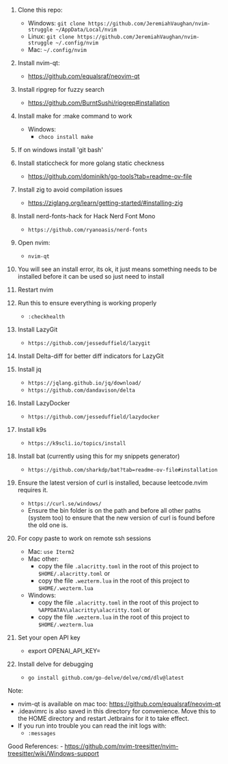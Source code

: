 1. Clone this repo:
    - Windows:
        `git clone https://github.com/JeremiahVaughan/nvim-struggle ~/AppData/Local/nvim`
    - Linux:
        `git clone https://github.com/JeremiahVaughan/nvim-struggle ~/.config/nvim`
    - Mac:
        `~/.config/nvim`
2. Install nvim-qt:
    - https://github.com/equalsraf/neovim-qt
3. Install ripgrep for fuzzy search
    - https://github.com/BurntSushi/ripgrep#installation
4. Install make for :make command to work
    - Windows:
        - `choco install make`
5. If on windows install 'git bash'
6. Install staticcheck for more golang static checkness
    - https://github.com/dominikh/go-tools?tab=readme-ov-file 
7. Install zig to avoid compilation issues
    - https://ziglang.org/learn/getting-started/#installing-zig
8. Install nerd-fonts-hack for Hack Nerd Font Mono
    - `https://github.com/ryanoasis/nerd-fonts`
9. Open nvim:
    - `nvim-qt`
10. You will see an install error, its ok, it just means something needs to be installed before it can be used so just need to install
11. Restart nvim
12. Run this to ensure everything is working properly
    - `:checkhealth`
13. Install LazyGit
    - `https://github.com/jesseduffield/lazygit`
14. Install Delta-diff for better diff indicators for LazyGit
15. Install jq
    - `https://jqlang.github.io/jq/download/`
    - `https://github.com/dandavison/delta`
17. Install LazyDocker
    - `https://github.com/jesseduffield/lazydocker`
18. Install k9s
    - `https://k9scli.io/topics/install`
19. Install bat (currently using this for my snippets generator)
    - `https://github.com/sharkdp/bat?tab=readme-ov-file#installation`
20. Ensure the latest version of curl is installed, because leetcode.nvim requires it.
    - `https://curl.se/windows/`
    - Ensure the bin folder is on the path and before all other paths (system too) to ensure that the new version of curl is found before the old one is.

21. For copy paste to work on remote ssh sessions
    - Mac: `use Iterm2`
    - Mac other:
        - copy the file `.alacritty.toml` in the root of this project to `$HOME/.alacritty.toml`
            or
        - copy the file `.wezterm.lua` in the root of this project to `$HOME/.wezterm.lua`
    - Windows:
        - copy the file `.alacritty.toml` in the root of this project to `%APPDATA%\alacritty\alacritty.toml`
            or
        - copy the file `.wezterm.lua` in the root of this project to `$HOME/.wezterm.lua`
22. Set your open API key
    - export OPENAI_API_KEY=<key here>
23. Install delve for debugging
    - `go install github.com/go-delve/delve/cmd/dlv@latest`


Note:
- nvim-qt is available on mac too: https://github.com/equalsraf/neovim-qt
- .ideavimrc is also saved in this directory for convenience. Move this to the HOME directory and restart Jetbrains for it to take effect.
- If you run into trouble you can read the init logs with:
    - `:messages`

Good References:
    - https://github.com/nvim-treesitter/nvim-treesitter/wiki/Windows-support

